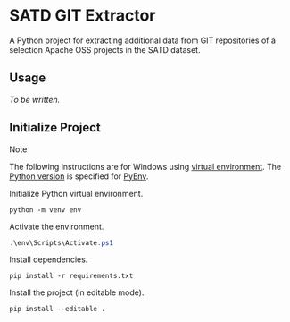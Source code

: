 # SATD GIT Extractor

[//]: # (TODO: Add links)

A Python project for extracting additional data from GIT repositories of a selection Apache OSS projects in the SATD dataset.

## Usage

[//]: # (TODO: Add usage info)

_To be written._

## Initialize Project

> [!NOTE]
> The following instructions are for Windows using [virtual environment](https://docs.python.org/3/library/venv.html).
> The [Python version](./.python-version) is specified for [PyEnv](https://github.com/pyenv/pyenv).

Initialize Python virtual environment.

```shell
python -m venv env
```

Activate the environment.

```powershell
.\env\Scripts\Activate.ps1
```

Install dependencies.

```shell
pip install -r requirements.txt
```

Install the project (in editable mode).

```shell
pip install --editable .
```
